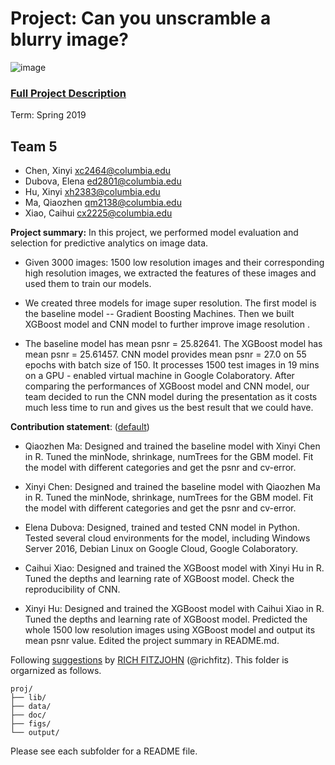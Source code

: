 # Project: Can you unscramble a blurry image? 
![image](figs/example.png)

### [Full Project Description](doc/project3_desc.md)

Term: Spring 2019

## Team 5

- Chen, Xinyi xc2464@columbia.edu
- Dubova, Elena ed2801@columbia.edu
- Hu, Xinyi xh2383@columbia.edu
- Ma, Qiaozhen qm2138@columbia.edu
- Xiao, Caihui cx2225@columbia.edu

**Project summary:** In this project, we performed model evaluation and selection for predictive analytics on image data. 

+ Given 3000 images: 1500 low resolution images and their corresponding high resolution images, we extracted the features of these images and used them to train our models. 

+ We created three models for image super resolution. The first model is the baseline model -- Gradient Boosting Machines. Then we built XGBoost model and CNN model to further improve image resolution . 

+ The baseline model has mean psnr = 25.82641. The XGBoost model has mean psnr = 25.61457. CNN model provides mean psnr = 27.0 on 55 epochs with batch size of 150. It processes 1500 test images in 19 mins on a GPU - enabled virtual machine in Google Colaboratory. After comparing the performances of XGBoost model and CNN model, our team decided to run the CNN model during the presentation as it costs much less time to run and gives us the best result that we could have.
		
	
**Contribution statement**: ([default](doc/a_note_on_contributions.md)) 


+ Qiaozhen Ma: Designed and trained the baseline model with Xinyi Chen in R. Tuned the minNode, shrinkage, numTrees for the GBM model. Fit the model with different categories and get the psnr and cv-error. 

+ Xinyi Chen: Designed and trained the baseline model with Qiaozhen Ma in R. Tuned the minNode, shrinkage, numTrees for the GBM model. Fit the model with different categories and get the psnr and cv-error. 

+ Elena Dubova: Designed, trained and tested CNN model in Python. Tested several cloud environments for the model, including Windows Server 2016, Debian Linux on Google Cloud, Google Colaboratory.

+ Caihui Xiao: Designed and trained the XGBoost model with  Xinyi Hu in R. Tuned the depths and learning rate of XGBoost model.  Check the reproducibility of CNN.

+ Xinyi Hu: Designed and trained the XGBoost model with Caihui Xiao in R. Tuned the depths and learning rate of XGBoost model. Predicted the whole 1500 low resolution images using XGBoost model and output its mean psnr value. Edited the project summary in README.md.

Following [suggestions](http://nicercode.github.io/blog/2013-04-05-projects/) by [RICH FITZJOHN](http://nicercode.github.io/about/#Team) (@richfitz). This folder is orgarnized as follows.

```
proj/
├── lib/
├── data/
├── doc/
├── figs/
└── output/
```

Please see each subfolder for a README file.
